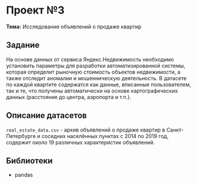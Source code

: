 # Проект №3
**Тема:** Исследование объявлений о продаже квартир

## Задание 

На основе данных от сервиса Яндекс.Недвижимость необходимо установить параметры для разработки автоматизированной системы, которая определит рыночную стоимость объектов недвижимости, а также отследит аномалии и мошенническую деятельность. В датасете по каждой квартите содержатся как данные, вписанные пользователем, так и те, что получены автоматически на основе картографических данных (расстояние до центра, аэропорта и т.п.).

## Описание датасетов

`real_estate_data.csv` - архив объявлений о продаже квартир в Санкт-Петербурге и соседних населённых пунктах с 2014 по 2019 год, содержит около 19 различных характеристик объявлений.

## Библиотеки

- pandas

